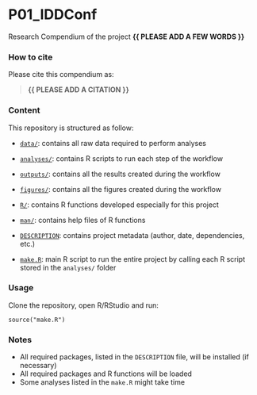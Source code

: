 <!-- README.md is generated from README.Rmd. Please edit that file -->

# P01\_IDDConf

<!-- badges: start -->
<!-- badges: end -->

Research Compendium of the project **{{ PLEASE ADD A FEW WORDS }}**

### How to cite

Please cite this compendium as:

> **{{ PLEASE ADD A CITATION }}**

### Content

This repository is structured as follow:

-   [`data/`](https://github.com/lauraguzmanrincon/P01_IDDConf/tree/master/data):
    contains all raw data required to perform analyses

-   [`analyses/`](https://github.com/lauraguzmanrincon/P01_IDDConf/tree/main/analyses/):
    contains R scripts to run each step of the workflow

-   [`outputs/`](https://github.com/lauraguzmanrincon/P01_IDDConf/tree/main/outputs):
    contains all the results created during the workflow

-   [`figures/`](https://github.com/lauraguzmanrincon/P01_IDDConf/tree/main/figures):
    contains all the figures created during the workflow

-   [`R/`](https://github.com/lauraguzmanrincon/P01_IDDConf/tree/main/R):
    contains R functions developed especially for this project

-   [`man/`](https://github.com/lauraguzmanrincon/P01_IDDConf/tree/main/man):
    contains help files of R functions

-   [`DESCRIPTION`](https://github.com/lauraguzmanrincon/P01_IDDConf/tree/main/DESCRIPTION):
    contains project metadata (author, date, dependencies, etc.)

-   [`make.R`](https://github.com/lauraguzmanrincon/P01_IDDConf/tree/main/make.R):
    main R script to run the entire project by calling each R script
    stored in the `analyses/` folder

### Usage

Clone the repository, open R/RStudio and run:

    source("make.R")

### Notes

-   All required packages, listed in the `DESCRIPTION` file, will be
    installed (if necessary)
-   All required packages and R functions will be loaded
-   Some analyses listed in the `make.R` might take time
